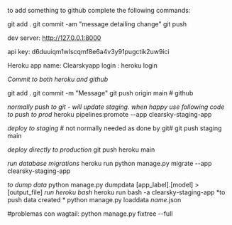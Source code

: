 to add something to github complete the following commands: 

git add . 
git commit -am "message detailing change"
git push

dev server: http://127.0.0.1:8000

api key: d6duuiqm1wlscqmf8e6a4v3y91pugctik2uw9ici

Heroku app name: Clearskyapp
login : heroku login

*Commit to both heroku and github*

git add .
git commit -m "Message"
git push origin main # github

*normally push to git - will update staging. 
when happy use following code to push to prod*
heroku pipelines:promote --app clearsky-staging-app

*deploy to staging* # not normally needed as done by git#
git push staging main

*deploy directly to production*
git push heroku main

*run database migrations*
heroku run python manage.py migrate --app clearsky-staging-app

*to dump data*
python manage.py dumpdata [app_label].[model] > [output_file]
*run heroku bash* 
heroku run bash -a clearsky-staging-app
*to push data created *
python manage.py loaddata *name*.json

#problemas con wagtail: 
python manage.py fixtree --full










